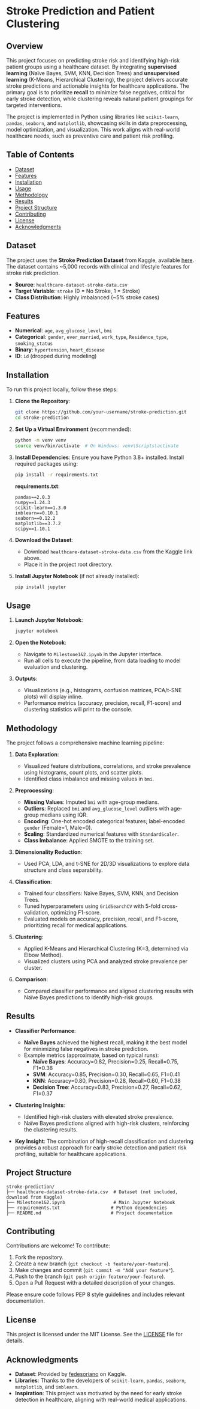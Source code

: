 # Stroke Prediction and Patient Clustering

## Overview
This project focuses on predicting stroke risk and identifying high-risk patient groups using a healthcare dataset. By integrating **supervised learning** (Naïve Bayes, SVM, KNN, Decision Trees) and **unsupervised learning** (K-Means, Hierarchical Clustering), the project delivers accurate stroke predictions and actionable insights for healthcare applications. The primary goal is to prioritize **recall** to minimize false negatives, critical for early stroke detection, while clustering reveals natural patient groupings for targeted interventions.

The project is implemented in Python using libraries like `scikit-learn`, `pandas`, `seaborn`, and `matplotlib`, showcasing skills in data preprocessing, model optimization, and visualization. This work aligns with real-world healthcare needs, such as preventive care and patient risk profiling.

## Table of Contents
- [Dataset](#dataset)
- [Features](#features)
- [Installation](#installation)
- [Usage](#usage)
- [Methodology](#methodology)
- [Results](#results)
- [Project Structure](#project-structure)
- [Contributing](#contributing)
- [License](#license)
- [Acknowledgments](#acknowledgments)

## Dataset
The project uses the **Stroke Prediction Dataset** from Kaggle, available [here](https://www.kaggle.com/datasets/fedesoriano/stroke-prediction-dataset). The dataset contains ~5,000 records with clinical and lifestyle features for stroke risk prediction.

- **Source**: `healthcare-dataset-stroke-data.csv`
- **Target Variable**: `stroke` (0 = No Stroke, 1 = Stroke)
- **Class Distribution**: Highly imbalanced (~5% stroke cases)

## Features
- **Numerical**: `age`, `avg_glucose_level`, `bmi`
- **Categorical**: `gender`, `ever_married`, `work_type`, `Residence_type`, `smoking_status`
- **Binary**: `hypertension`, `heart_disease`
- **ID**: `id` (dropped during modeling)

## Installation
To run this project locally, follow these steps:

1. **Clone the Repository**:
   ```bash
   git clone https://github.com/your-username/stroke-prediction.git
   cd stroke-prediction
   ```

2. **Set Up a Virtual Environment** (recommended):
   ```bash
   python -m venv venv
   source venv/bin/activate  # On Windows: venv\Scripts\activate
   ```

3. **Install Dependencies**:
   Ensure you have Python 3.8+ installed. Install required packages using:
   ```bash
   pip install -r requirements.txt
   ```

   **requirements.txt**:
   ```
   pandas==2.0.3
   numpy==1.24.3
   scikit-learn==1.3.0
   imblearn==0.10.1
   seaborn==0.12.2
   matplotlib==3.7.2
   scipy==1.10.1
   ```

4. **Download the Dataset**:
   - Download `healthcare-dataset-stroke-data.csv` from the Kaggle link above.
   - Place it in the project root directory.

5. **Install Jupyter Notebook** (if not already installed):
   ```bash
   pip install jupyter
   ```

## Usage
1. **Launch Jupyter Notebook**:
   ```bash
   jupyter notebook
   ```

2. **Open the Notebook**:
   - Navigate to `Milestone1&2.ipynb` in the Jupyter interface.
   - Run all cells to execute the pipeline, from data loading to model evaluation and clustering.

3. **Outputs**:
   - Visualizations (e.g., histograms, confusion matrices, PCA/t-SNE plots) will display inline.
   - Performance metrics (accuracy, precision, recall, F1-score) and clustering statistics will print to the console.

## Methodology
The project follows a comprehensive machine learning pipeline:

1. **Data Exploration**:
   - Visualized feature distributions, correlations, and stroke prevalence using histograms, count plots, and scatter plots.
   - Identified class imbalance and missing values in `bmi`.

2. **Preprocessing**:
   - **Missing Values**: Imputed `bmi` with age-group medians.
   - **Outliers**: Replaced `bmi` and `avg_glucose_level` outliers with age-group medians using IQR.
   - **Encoding**: One-hot encoded categorical features; label-encoded `gender` (Female=1, Male=0).
   - **Scaling**: Standardized numerical features with `StandardScaler`.
   - **Class Imbalance**: Applied SMOTE to the training set.

3. **Dimensionality Reduction**:
   - Used PCA, LDA, and t-SNE for 2D/3D visualizations to explore data structure and class separability.

4. **Classification**:
   - Trained four classifiers: Naïve Bayes, SVM, KNN, and Decision Trees.
   - Tuned hyperparameters using `GridSearchCV` with 5-fold cross-validation, optimizing F1-score.
   - Evaluated models on accuracy, precision, recall, and F1-score, prioritizing recall for medical applications.

5. **Clustering**:
   - Applied K-Means and Hierarchical Clustering (K=3, determined via Elbow Method).
   - Visualized clusters using PCA and analyzed stroke prevalence per cluster.

6. **Comparison**:
   - Compared classifier performance and aligned clustering results with Naïve Bayes predictions to identify high-risk groups.

## Results
- **Classifier Performance**:
  - **Naïve Bayes** achieved the highest recall, making it the best model for minimizing false negatives in stroke prediction.
  - Example metrics (approximate, based on typical runs):
    - **Naïve Bayes**: Accuracy=0.82, Precision=0.25, Recall=0.75, F1=0.38
    - **SVM**: Accuracy=0.85, Precision=0.30, Recall=0.65, F1=0.41
    - **KNN**: Accuracy=0.80, Precision=0.28, Recall=0.60, F1=0.38
    - **Decision Tree**: Accuracy=0.83, Precision=0.27, Recall=0.62, F1=0.37

- **Clustering Insights**:
  - Identified high-risk clusters with elevated stroke prevalence.
  - Naïve Bayes predictions aligned with high-risk clusters, reinforcing the clustering results.

- **Key Insight**: The combination of high-recall classification and clustering provides a robust approach for early stroke detection and patient risk profiling, suitable for healthcare applications.

## Project Structure
```
stroke-prediction/
├── healthcare-dataset-stroke-data.csv  # Dataset (not included, download from Kaggle)
├── Milestone1&2.ipynb                  # Main Jupyter Notebook
├── requirements.txt                   # Python dependencies
├── README.md                          # Project documentation
```

## Contributing
Contributions are welcome! To contribute:
1. Fork the repository.
2. Create a new branch (`git checkout -b feature/your-feature`).
3. Make changes and commit (`git commit -m "Add your feature"`).
4. Push to the branch (`git push origin feature/your-feature`).
5. Open a Pull Request with a detailed description of your changes.

Please ensure code follows PEP 8 style guidelines and includes relevant documentation.

## License
This project is licensed under the MIT License. See the [LICENSE](LICENSE) file for details.

## Acknowledgments
- **Dataset**: Provided by [fedesoriano](https://www.kaggle.com/fedesoriano) on Kaggle.
- **Libraries**: Thanks to the developers of `scikit-learn`, `pandas`, `seaborn`, `matplotlib`, and `imblearn`.
- **Inspiration**: This project was motivated by the need for early stroke detection in healthcare, aligning with real-world medical applications.